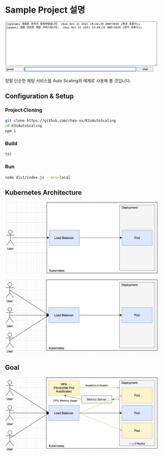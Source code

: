 # Sample Project 설명

![Chatting](../image/04.png)

정말 단순한 채팅 서비스를 Auto Scaling의 예제로 사용해 볼 것입니다.

## Configuration & Setup

### Project Cloning

```sh
git clone https://github.com/rhea-so/K3sAutoScaling
cd K3sAutoScaling
npm i
```

### Build 

```sh
tsc
```

### Run

```sh
node dist/index.js --env=local
```

## Kubernetes Architecture

![Base](../image/01.png)

![User](../image/03.png)

## Goal

![Goal](../image/02.png)
